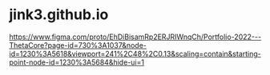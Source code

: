 # jink3.github.io

https://www.figma.com/proto/EhDiBisamRp2ERJRIWnqCh/Portfolio-2022---ThetaCore?page-id=730%3A1037&node-id=1230%3A5618&viewport=241%2C48%2C0.13&scaling=contain&starting-point-node-id=1230%3A5684&hide-ui=1
